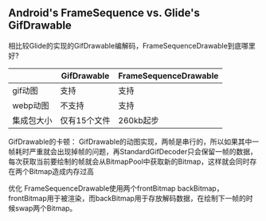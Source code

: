 ## Android's FrameSequence vs. Glide's GifDrawable
相比较Glide的实现的GifDrawable编解码，FrameSequenceDrawable到底哪里好?

| |GifDrawable|FrameSequenceDrawable|
| --- | ---| ---|
gif动图 |支持|支持
webp动图|不支持|支持
集成包大小| 仅有15个文件| 260kb起步


GifDrawable的卡顿：
GifDrawable的动图实现，两帧是串行的，所以如果其中一帧耗时严重就会出现掉帧的问题，再StandardGifDecoder只会保留一帧的数据，
每次获取当前要绘制的帧就会从BitmapPool中获取新的Bitmap，这样就会同时存在两个Bitmap造成内存过高

优化
FrameSequenceDrawable使用两个frontBitmap backBitmap，frontBitmap用于被渲染，而backBitmap用于存放解码数据，在绘制下一帧的时候swap两个Bitmap。


